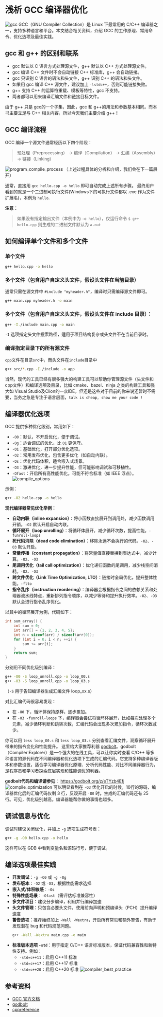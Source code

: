 # 浅析 GCC 编译器优化
![gcc](pic/gcc.jpg)
GCC（GNU Compiler Collection）是 Linux 下最常用的 C/C++ 编译器之一，支持多种语言和平台。本文结合相关资料，介绍 GCC 的工作原理、常用命令、优化选项及最佳实践。

## gcc 和 g++ 的区别和联系
- gcc 默认以 C 语言方式处理源文件，g++ 默认以 C++ 方式处理源文件。
- gcc 编译 C++ 文件时不会自动链接 C++ 标准库，g++ 会自动链接。
- gcc 只识别 C 语言的语法和头文件，g++ 识别 C++ 的语法和头文件。
- 如果用 gcc 编译 C++ 源文件，建议加上 `-lstdc++`，否则可能链接失败。
- g++ 支持 C++ 的运算符重载、模板等特性，gcc 不支持。
- 两者都可以用来编译汇编文件和链接目标文件。

由于 g++ 只是 gcc的一个子集，因此，gcc 和 g++的用法和参数基本相同。而本书主要立足与 C++ 相关内容，所以今天我们主要介绍 g++！

## GCC 编译流程
GCC 编译一个源文件通常经历以下四个阶段：
> 预处理（Preprocessing） -> 编译（Compilation） -> 汇编（Assembly） -> 链接（Linking）

![program_compile_process](../Performance_Tuning/Compile_Time/pic/compile_time_optimization/program_compile_process.png)
（上述过程具体的分析和介绍，我们会在下一篇展开）

通常，直接用 `gcc hello.cpp -o hello` 即可自动完成上述所有步骤。
最终用户看到的就是一个二进制可执行文件(Windows下的可执行文件都以 .exe 作为文件扩展名)，本例为 `hello`.

**注意：**
> 如果没有指定输出文件（本例中为 `-o hello`），仅运行命令 `$ g++ hello.cpp` 则生成的二进制文件默认为 `a.out`

## 如何编译单个文件和多个文件
### 单个文件
```sh
g++ hello.cpp -o hello
```

### 多个文件（包含用户自定义头文件，假设头文件在当前目录）
通常只需在源文件中 `#include "myheader.h"`，编译时只需编译源文件即可。
```sh
g++ main.cpp myheader.h -o main
```

### 多个文件（包含用户自定义头文件，假设头文件在 include 目录）：
```sh
g++ -I./include main.cpp -o main
```
`-I` 选项指定头文件搜索路径，适用于项目结构复杂或头文件不在当前目录时。

### 编译指定目录下的所有源文件
`cpp`文件在目录`src`中，而头文件在`include`目录中
```sh
g++ src/*.cpp -I./include -o app
```

当然，现代的工具已经有很多强大的构建工具可以帮助你管理源文件（头文件和cpp文件）和编译选项及目录，比如 cmake、bazel、ninja 之类的构建工具和强大如 Visual Studio及Clion的一众IDE，但还是这些对于目前的你来说还暂时不需要，当务之急是专注于语言层面，`talk is cheap, show me your code !`

## 编译器优化选项
GCC 提供多种优化级别，常用如下：
- `-O0`：默认，不开启优化，便于调试。
- `-Og`：适合调试的优化，比 `O1` 更保守。
- `-O1`：基础优化，打开部分优化选项。
- `-O2`：常用发布优化，包含更多优化（如自动内联）。
- `-Os`：优化代码体积，适合嵌入式场景。
- `-O3`：激进优化，进一步提升性能，但可能影响调试和可移植性。
- `-Ofast`：开启所有高性能优化，可能不符合标准（如 IEEE 浮点）。
![compile_options](pic/compile_options.jpeg)

示例：
```sh
g++ -O2 hello.cpp -o hello
```

**现代编译器常见优化举例：**
- **自动内联（inline expansion）**：将小函数直接展开到调用处，减少函数调用开销。`-O2` 默认开启自动内联。
- **循环展开（loop unrolling）**：将循环体展开，减少循环次数，提高性能。`-funroll-loops`
- **死代码消除（dead code elimination）**：移除永远不会执行的代码。`-O2`、`-O3` 默认开启。
- **常量传播（constant propagation）**：将常量值直接替换到表达式中，减少计算。`-O2`、`-O3`
- **尾调用优化（tail call optimization）**：优化递归函数的尾调用，减少栈空间消耗。`-O2`、`-O3`
- **跨文件优化（Link Time Optimization, LTO）**：链接时全局优化，提升整体性能。`-flto`
- **指令乱序（instruction reordering）**：编译器会根据指令之间的依赖关系和处理器流水线特点，重新排列指令顺序，以减少等待和提升执行效率。`-O2`、`-O3` 默认会进行指令乱序优化。


以其中的循环展开为例，代码如下：

```cpp
int sum_array() {
    int sum = 0;
    int arr[] = {1, 2, 3, 4, 5};
    int n = sizeof(arr) / sizeof(arr[0]);
    for (int i = 0; i < n; ++i) {
        sum += arr[i];
    }
    return sum;
}
```

分别用不同优化级别编译：

```sh
g++ -O0 -S loop_unroll.cpp -o loop_O0.s
g++ -O3 -S loop_unroll.cpp -o loop_O3.s
```
（`-S` 用于告知编译器生成汇编文件 loop_xx.s）

对比汇编代码很容易发现：

- 在 `-O0` 下，循环体保持原样，逐步累加。
- 在 `-O3 -funroll-loops` 下，编译器会尝试将循环体展开，比如每次处理多个元素，减少循环判断和跳转次数，汇编代码会出现多次累加指令，循环次数减少。

你可以用 `less loop_O0.s` 和 `less loop_O3.s` 分别查看汇编文件，观察循环展开带来的指令变化和性能提升。
这里给大家推荐利器 [godbolt](https://godbolt.org/)。godbolt（Compiler Explorer）是一个强大的在线工具，可以让你实时查看 C/C++ 等多种语言的源代码在不同编译器和优化选项下生成的汇编代码。它支持多种编译器版本和参数设置，适合学习编译器优化原理、分析代码性能、对比不同编译器行为，是程序员和学习者探索底层实现和性能调优的利器。

**godbolt代码和编译请参见**： https://godbolt.org/z/eTYzb4Efj
![compile_optimization](pic/compile_optimization.png)
可以明显看到在 `-O3` 优化开启的时候，10行的源码，编译器优化后的汇编代码仅剩 3 行，反观开启 `-O0` 时，生成的汇编代码还有 25 行。可见，优化级别越高，编译器能帮你做的事情也越多。

## 调试信息与优化
调试时建议关闭优化，并加上 `-g` 选项生成符号表：
```sh
g++ -g -O0 hello.cpp -o hello
```

这样可以在 GDB 中看到变量名和源码行号，便于调试。

## 编译选项最佳实践
- **开发调试**：`-g -O0` 或 `-g -Og`
- **发布版本**：`-O2` 或 `-O3`，根据性能需求选择
- **嵌入式/体积敏感**：`-Os`
- **特殊性能场景**：`-Ofast`（需评估标准兼容性）
- **多文件项目**：建议分步编译，利用并行编译加速
- **头文件管理**：只包含必要头文件，使用前向声明和预编译头（PCH）提升编译速度
- **警告选项**：推荐始终加上 `-Wall -Wextra`，开启所有常见和额外警告，有助于发现潜在 bug 和代码规范问题。
  ```sh
  g++ -Wall -Wextra main.cpp -o main
  ```
- **标准版本选项 `-std`**：用于指定 C/C++ 语言标准版本，保证代码兼容性和新特性支持。例如：
  - `-std=c++11`：启用 C++11 标准
  - `-std=c++17`：启用 C++17 标准
  - `-std=c++20`：启用 C++20 标准
![compiler_best_practice](pic/compiler_best_practice.png)

## 参考资料
- [GCC 官方文档](https://gcc.gnu.org/onlinedocs/)
- [godbolt](https://godbolt.org)
- [cppreference](https://en.cppreference.com/w/)
